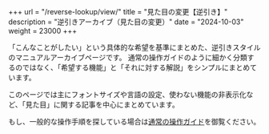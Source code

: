 +++
url = "/reverse-lookup/view/"
title = "見た目の変更【逆引き】"
description = "逆引きアーカイブ（見た目の変更）"
date = "2024-10-03"
weight = 23000
+++

「こんなことがしたい」という具体的な希望を基準にまとめた、逆引きスタイルのマニュアルアーカイブページです。
通常の操作ガイドのように細かく分類するのではなく、「希望する機能」と「それに対する解説」をシンプルにまとめています。

このページでは主にフォントサイズや言語の設定、使わない機能の非表示化など、「見た目」に関する記事を中心にまとめています。

もし、一般的な操作手順を探している場合は[通常の操作ガイド](/docs/manual/quickstart/)を御覧ください。
